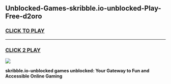 
## Unblocked-Games-skribble.io-unblocked-Play-Free-d2oro
<h3>
<a href="https://premium76.site?title=skribble.io-unblocked&ref=10A">CLICK TO PLAY</a></h3>
<hr>

<h3>
<a href="https://premium76.site?title=skribble.io-unblocked&ref=10A">CLICK 2 PLAY</a>
  
</h3>

<a href="https://premium76.site?title=skribble.io-unblocked&ref=10A"><img src="https://clearcache.store/games.png"></a>


**skribble.io-unblocked games unblocked: Your Gateway to Fun and Accessible Online Gaming**
